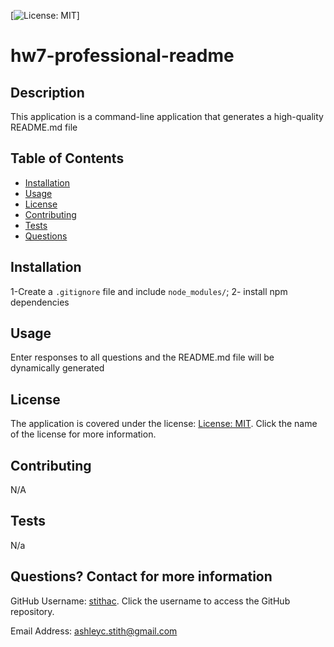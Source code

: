 [![License: MIT](https://img.shields.io/badge/License-MIT-yellow.svg)]

# hw7-professional-readme 

## Description 

This application is a command-line application that generates a high-quality README.md file 

## Table of Contents

* [Installation](#installation)
* [Usage](#usage)
* [License](#license)
* [Contributing](#contributing)
* [Tests](#tests)
* [Questions](#questions)

## Installation 

1-Create a `.gitignore` file and include `node_modules/`; 2- install npm dependencies 

## Usage 

Enter responses to all questions and the README.md file will be dynamically generated 

## License 

The application is covered under the license: [License: MIT](https://opensource.org/licenses/MIT). Click the name of the license for more information.

## Contributing 

N/A

## Tests 

N/a

## Questions? Contact for more information 

GitHub Username: [stithac](https://github.com/stithac). Click the username to access the GitHub repository. 

Email Address: [ashleyc.stith@gmail.com](mailto:ashleyc.stith@gmail.com)